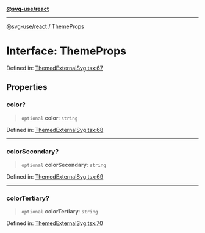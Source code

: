 [**@svg-use/react**](../README.md)

---

[@svg-use/react](../README.md) / ThemeProps

# Interface: ThemeProps

Defined in:
[ThemedExternalSvg.tsx:67](https://github.com/fpapado/svg-use/blob/main/packages/react/src/ThemedExternalSvg.tsx#L67)

## Properties

### color?

> `optional` **color**: `string`

Defined in:
[ThemedExternalSvg.tsx:68](https://github.com/fpapado/svg-use/blob/main/packages/react/src/ThemedExternalSvg.tsx#L68)

---

### colorSecondary?

> `optional` **colorSecondary**: `string`

Defined in:
[ThemedExternalSvg.tsx:69](https://github.com/fpapado/svg-use/blob/main/packages/react/src/ThemedExternalSvg.tsx#L69)

---

### colorTertiary?

> `optional` **colorTertiary**: `string`

Defined in:
[ThemedExternalSvg.tsx:70](https://github.com/fpapado/svg-use/blob/main/packages/react/src/ThemedExternalSvg.tsx#L70)
